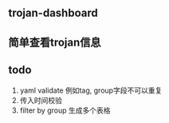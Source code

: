 ## trojan-dashboard

## 简单查看trojan信息

## todo
1. yaml validate 例如tag, group字段不可以重复
2. 传入时间校验
3. filter by group 生成多个表格